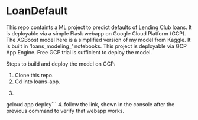# LoanDefault
This repo containts a ML project to predict defaults of Lending Club loans. It is deployable via a simple Flask webapp on Google Cloud Platform (GCP). 
The XGBoost model here is a simplified version of my model from Kaggle. It is built in 'loans_modeling_' notebooks.
This project is deployable via GCP App Engine. Free GCP trial is sufficient to deploy the model.

Steps to build and deploy the model on GCP:
1. Clone this repo.
2. Cd into loans-app.
3. ```gcloud init
gcloud app deploy```
4. follow the link, shown in the console after the previous command to verify that webapp works.
